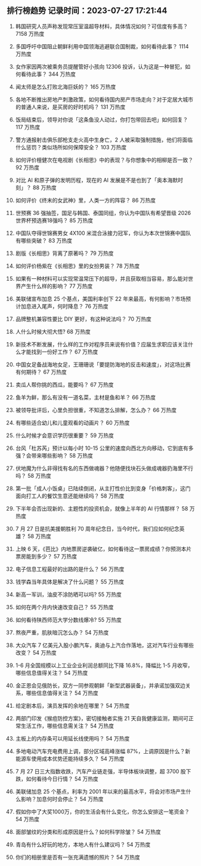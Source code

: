 
## 排行榜趋势 记录时间：2023-07-27 17:21:44
  
  1. 韩国研究人员声称发现常压室温超导材料，具体情况如何？可信度有多高？ 7158 万热度
    
  2. 多国呼吁中国阻止朝鲜利用中国领海逃避联合国制裁，如何看待此事？ 1114 万热度
    
  3. 女作家因两次被乘务员提醒管好小孩向 12306 投诉，认为这是一种冒犯，如何看待此事？ 344 万热度
    
  4. 闻太师是怎么打败北海巨妖的？ 165 万热度
    
  5. 各地不断推出房地产刺激政策，如何看待国内房产市场走向？对于定居大城市的普通人来说，是买房的好时机吗？ 131 万热度
    
  6. 饭局结束后，领导对你说「这条鱼没人动过，你打包带回去吧」如何回复？ 117 万热度
    
  7. 警方通报射击俱乐部枪支走火高中生身亡，2 人被采取强制措施，他们将面临什么惩罚？类似场所如何保障安全？ 103 万热度
    
  8. 如何评价檀健次在电视剧《长相思》中的表现？与你想象中的相柳是否一致？ 92 万热度
    
  9. 对比 AI 和原子弹的发明历程，现在的 AI 发展是不是也到了「奥本海默时刻」？ 88 万热度
    
  10. 如何评价《终末的女武神》里，人类一方的阵容？ 86 万热度
    
  11. 世预赛 36 强抽签，国足与韩国、泰国同组，你认为中国队有希望晋级 2026 世界杯预选赛18强吗？ 85 万热度
    
  12. 中国队夺得世锦赛男女 4X100 米混合泳接力冠军，你认为本次世锦赛中国队有哪些突破？ 83 万热度
    
  13. 剧版《长相思》背离了原著吗？ 79 万热度
    
  14. 如何评价杨紫在《长相思》里的女扮男装？ 78 万热度
    
  15. 如果有一种材料可以实现常温常压下的超导，并且获取相当容易，那么能对世界产生什么样的影响？ 77 万热度
    
  16. 美联储宣布加息 25 个基点，美国利率创下 22 年来最高，有何影响？市场预计加息进入尾声，何时降息？ 76 万热度
    
  17. 品牌整机兼容性要比 DIY 更好，有这种说法吗？ 70 万热度
    
  18. 人什么时候大彻大悟? 68 万热度
    
  19. 新技术不断发展，什么样的工作对程序员来说有价值？应届生求职应该关注什么才能找到一份好工作？ 67 万热度
    
  20. 中国女足备战海地女足，王珊珊说「要提防海地的反击和速度」，对这场比赛有何期待？ 67 万热度
    
  21. 卖瓜人帮你挑的西瓜，能要吗？ 67 万热度
    
  22. 鱼羊为鲜，那么有没有一道名菜，主材是鱼和羊？ 66 万热度
    
  23. 被领导批评后，心里负担很重，不知道怎么排解，怎么办？ 66 万热度
    
  24. 有哪些适合幼儿和儿童观看的动画片？ 60 万热度
    
  25. 什么时候才会意识学历很重要？ 59 万热度
    
  26. 台风「杜苏芮」预计以每小时 10-15 公里的速度向西北方向移动，它到底有多强？会带来哪些影响？ 58 万热度
    
  27. 伏地魔为什么非得找有名的东西做魂器？他随便找块石头做成魂器扔海里不行吗？ 58 万热度
    
  28. 第一批「成人小饭桌」已陆续倒闭，从主打性价比到变身「价格刺客」，这门面向打工人的餐饮生意还能继续吗？ 58 万热度
    
  29. 下半年会否出现新的、主题性的投资机会，就像上半年的 AI 行情那样？ 58 万热度
    
  30. 7 月 27 日是抗美援朝胜利 70 周年纪念日，当今时代，我们应如何纪念英雄？ 58 万热度
    
  31. 上映 6 天，《芭比》内地票房逆袭破亿，如何看待这一票房成绩？你预测本片票房能到多少？ 57 万热度
    
  32. 电子信息工程最好的出路的是什么？ 56 万热度
    
  33. 钱学森当年具体是解决了什么问题？ 55 万热度
    
  34. 新高一军训，油皮不涂防晒可以吗? 55 万热度
    
  35. 如何在两个月内快速改变自己？ 55 万热度
    
  36. 如何看待陕西师范大学分数线爆冷? 55 万热度
    
  37. 熬夜严重，肌肤暗沉怎么办？ 54 万热度
    
  38. 大众汽车 7 亿美元入股小鹏汽车，奥迪与上汽合作落地，这对汽车行业有哪些改变？ 54 万热度
    
  39. 1-6 月全国规模以上工业企业利润总额同比下降 16.8%，降幅比 1-5 月收窄，哪些信息值得关注？ 54 万热度
    
  40. 金正恩会见俄防长，双方一同参观朝鲜「新型武器装备」，并承诺加强双边关系，哪些信息值得关注？ 54 万热度
    
  41. 给定剧本后，演员发挥的余地在哪里？ 54 万热度
    
  42. 两部门印发《猴痘防控方案》，密切接触者实施 21 天自我健康监测，期间可正常生活工作，哪些信息需关注？ 54 万热度
    
  43. 主板上的内存条可以用延长线使用吗？ 54 万热度
    
  44. 多地电动汽车充电费用上调，部分区域高峰涨幅 87%，上调原因是什么？新能源车使用成本优势还能持续多久？ 54 万热度
    
  45. 7 月 27 日三大指数收跌，汽车产业链走强，半导体板块调整，超 3700 股下跌，如何看待今日行情？ 54 万热度
    
  46. 美联储加息 25 个基点，利率为 2001 年以来的最高水平，将会对市场产生什么影响？加息何时会停止？ 54 万热度
    
  47. 假如你中了大奖1000万，你的生活会有什么变化，你怎么安排这一笔资金？ 54 万热度
    
  48. 面部皱纹的分类和形成原因是什么？如何科学除皱？ 54 万热度
    
  49. 青岛有什么好玩的地方，本地人有什么建议吗？ 54 万热度
    
  50. 你们的相册里是否有一张充满遗憾的照片？ 54 万热度
    